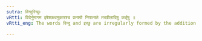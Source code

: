 ```yaml
---
sutra: विन्दुरिच्छुः
vRtti: विदेर्नुमागम इषेश्छत्वमुकारश्च प्रत्ययो निपात्यते तच्छीलादिषु कर्तृषु ॥
vRtti_eng: The words विन्दु and इच्छु are irregularly formed by the addition of the affix उ, in the sense of 'the agent having such a habit &c'.

---
```

